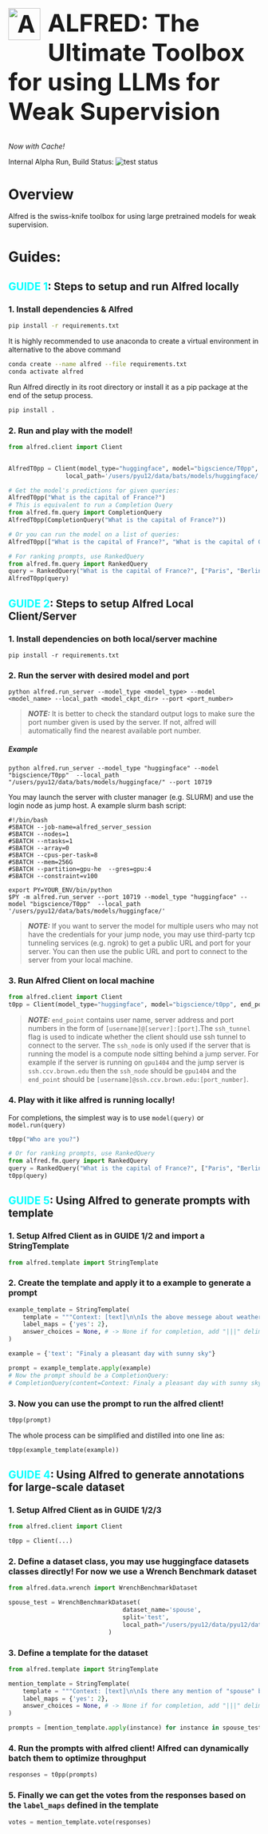<h1 style="font-size: 48px">  <img src="assets/icons/icon.png" style="float: left; margin-right: 15px;" width="64" height="64" alt="Alfred"></img>  ALFRED: The Ultimate Toolbox for using LLMs for Weak Supervision  </h1>

_Now with Cache!_

Internal Alpha Run, Build Status:  ![test status](https://github.com/BatsResearch/alfred/actions/workflows/tests.yml/badge.svg?branch=main)

# Overview

Alfred is the swiss-knife toolbox for using large pretrained models for weak supervision. 


# Guides:

##  <span style="color: cyan;">GUIDE 1</span>: Steps to setup and run Alfred locally
### 1. Install dependencies & Alfred
```bash
pip install -r requirements.txt
```
It is highly recommended to use anaconda to create a virtual environment in alternative to the above command
```bash
conda create --name alfred --file requirements.txt
conda activate alfred
```
Run Alfred directly in its root directory or install it as a pip package at the end of the setup process.
```bash
pip install .
```

### 2. Run and play with the model!
```python
from alfred.client import Client


AlfredT0pp = Client(model_type="huggingface", model="bigscience/T0pp",
                local_path='/users/pyu12/data/bats/models/huggingface/')

# Get the model's predictions for given queries:
AlfredT0pp("What is the capital of France?")
# This is equivalent to run a Completion Query
from alfred.fm.query import CompletionQuery
AlfredT0pp(CompletionQuery("What is the capital of France?"))

# Or you can run the model on a list of queries:
AlfredT0pp(["What is the capital of France?", "What is the capital of Germany?"])

# For ranking prompts, use RankedQuery
from alfred.fm.query import RankedQuery
query = RankedQuery("What is the capital of France?", ["Paris", "Berlin", "London"])
AlfredT0pp(query)
```

## <span style="color: cyan;">GUIDE 2</span>: Steps to setup Alfred Local Client/Server
### 1. Install dependencies on both local/server machine
```shell
pip install -r requirements.txt
```
### 2. Run the server with desired model and port
```shell
python alfred.run_server --model_type <model_type> --model <model_name> --local_path <model_ckpt_dir> --port <port_number>
```

> **_NOTE:_**  It is better to check the standard output logs to make sure the port number given is used by the server. If not, alfred will automatically find the nearest available port number.
##### Example
```shell
python alfred.run_server --model_type "huggingface" --model "bigscience/T0pp"  --local_path "/users/pyu12/data/bats/models/huggingface/" --port 10719
```
You may launch the server with cluster manager (e.g. SLURM) and use the login node as jump host.
A example slurm bash script:
```shell
#!/bin/bash
#SBATCH --job-name=alfred_server_session   
#SBATCH --nodes=1               
#SBATCH --ntasks=1               
#SBATCH --array=0
#SBATCH --cpus-per-task=8        
#SBATCH --mem=256G               
#SBATCH --partition=gpu-he  --gres=gpu:4
#SBATCH --constraint=v100

export PY=YOUR_ENV/bin/python
$PY -m alfred.run_server --port 10719 --model_type "huggingface" --model "bigscience/T0pp"  --local_path '/users/pyu12/data/bats/models/huggingface/'
```


> **_NOTE:_** If you want to server the model for multiple users who may not have the credentials for your jump node, 
> you may use third-party tcp tunneling services (e.g. ngrok) to get a public URL and port for your server. You can then use the public URL and port to connect to the server from your local machine. 
### 3. Run Alfred Client on local machine

```python
from alfred.client import Client
t0pp = Client(model_type="huggingface", model="bigscience/t0pp", end_point="pyu12@ssh.ccv.brown.edu:10719", ssh_tunnel=True, ssh_node="gpu1404")
```

> **_NOTE:_** `end_point` contains user name, server address and port numbers in the form of `[username]@[server]:[port]`.The `ssh_tunnel` flag is used to indicate whether the client should use ssh tunnel to connect to the server. The `ssh_node` is only used if the server that is running the model is a compute node sitting behind a jump server. 
> For example if the server is running on `gpu1404` and the jump server is `ssh.ccv.brown.edu` then the `ssh_node` should be `gpu1404` and the `end_point` should be `[username]@ssh.ccv.brown.edu:[port_number]`. 
### 4. Play with it like alfred is running locally!
For completions, the simplest way is to use ```model(query)``` or ```model.run(query)```
```python
t0pp("Who are you?")

# Or for ranking prompts, use RankedQuery
from alfred.fm.query import RankedQuery
query = RankedQuery("What is the capital of France?", ["Paris", "Berlin", "London"])
t0pp(query)
```

## <span style="color: cyan;">GUIDE 5</span>: Using Alfred to generate prompts with template
### 1. Setup Alfred Client as in GUIDE 1/2 and import a StringTemplate
```python
from alfred.template import StringTemplate
```
### 2. Create the template and apply it to a example to generate a prompt
```python
example_template = StringTemplate(
    template = """Context: [text]\n\nIs the above messege about weather?""",
    label_maps = {'yes': 2},
    answer_choices = None, # -> None if for completion, add "|||" delimilated strings for candidates scoring
)

example = {'text': "Finaly a pleasant day with sunny sky"}

prompt = example_template.apply(example)
# Now the prompt should be a CompletionQuery:
# CompletionQuery(content=Context: Finaly a pleasant day with sunny sky Is the above messege about weather?)
```

### 3. Now you can use the prompt to run the alfred client!
```python
t0pp(prompt)
```
The whole process can be simplified and distilled into one line as:
```python
t0pp(example_template(example))
```

## <span style="color: cyan;">GUIDE 4</span>: Using Alfred to generate annotations for large-scale dataset
### 1. Setup Alfred Client as in GUIDE 1/2/3
```python
from alfred.client import Client

t0pp = Client(...)
```

### 2. Define a dataset class, you may use huggingface datasets classes directly! For now we use a Wrench Benchmark dataset
```python
from alfred.data.wrench import WrenchBenchmarkDataset

spouse_test = WrenchBenchmarkDataset(
                                dataset_name='spouse',
                                split='test',
                                local_path="/users/pyu12/data/pyu12/datasets/wrench/"
                            )
```

### 3. Define a template for the dataset
```python
from alfred.template import StringTemplate

mention_template = StringTemplate(
    template = """Context: [text]\n\nIs there any mention of "spouse" between the entities [entity1] and [entity2]?""",
    label_maps = {'yes': 2},
    answer_choices = None, # -> None if for completion, add "|||" delimilated strings for candidates scoring
)

prompts = [mention_template.apply(instance) for instance in spouse_test]
```

### 4. Run the prompts with alfred client! Alfred can dynamically batch them to optimize throughput
```python
responses = t0pp(prompts)
```

### 5. Finally we can get the votes from the responses based on the `label_maps` defined in the template
```python
votes = mention_template.vote(responses)
```
